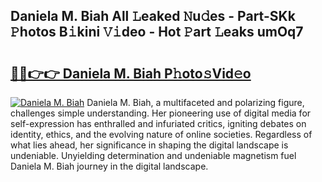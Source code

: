 ## Daniela M. Biah All 𝙻eaked 𝙽u𝚍es - Part-SKk 𝙿hotos B𝚒kini 𝚅𝚒deo - Hot 𝙿art 𝙻eaks umOq7

# <h2><a href="http://ld09gu1.urlbe.top/?page=Daniela+M.+Biah">🔗🔗👉👉 Daniela M. Biah P𝚑oto𝚜Vid𝚎o</a></h2>

[![Daniela M. Biah](https://i.imgur.com/eBuTRDB.gif)](http://ld09gu1.urlbe.top/?page=Daniela+M.+Biah)
Daniela M. Biah, a multifaceted and polarizing figure, challenges simple understanding. Her pioneering use of digital media for self-expression has enthralled and infuriated critics, igniting debates on identity, ethics, and the evolving nature of online societies. Regardless of what lies ahead, her significance in shaping the digital landscape is undeniable. Unyielding determination and undeniable magnetism fuel Daniela M. Biah journey in the digital landscape.
